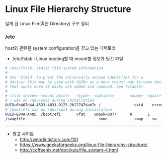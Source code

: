 # Linux File Hierarchy Structure
알게 된 Linux File(혹은 Directory) 구조 정리

### /etc
host와 관련된 system configuration을 갖고 있는 디렉토리
* /etc/fstab : Linux booting할 때 mount할 정보가 담긴 파일
```bash
# /etc/fstab: static file system information.
#
# Use 'blkid' to print the universally unique identifier for a
# device; this may be used with UUID= as a more robust way to name devices
# that works even if disks are added and removed. See fstab(5).
#
# <file system> <mount point>   <type>  <options>       <dump>  <pass>
# / was on /dev/sda2 during installation
UUID=0b467d44-4533-4031-9125-2b22747dab7c /               ext4    errors=remount-ro 0       1
# /boot/efi was on /dev/sda1 during installation
UUID=ED4A-A405  /boot/efi       vfat    umask=0077      0       1
/swapfile                                 none            swap    sw              0       0
```




---
* 참고 사이트
   * http://webdir.tistory.com/101
   * https://www.geeksforgeeks.org/linux-file-hierarchy-structure/
   * http://coffeenix.net/doc/kuls/file_system-4.html
